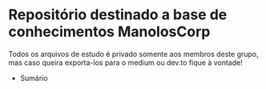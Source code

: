 # Repositório destinado a base de conhecimentos ManolosCorp

Todos os arquivos de estudo é privado somente aos membros deste grupo, mas caso queira exporta-los para o medium ou dev.to fique à vontade!

* Sumário
